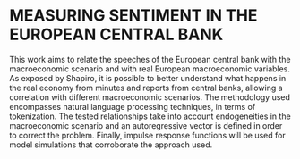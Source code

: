 # MEASURING SENTIMENT IN THE EUROPEAN CENTRAL BANK 

This work aims to relate the speeches of the European central bank with the macroeconomic scenario and with real European macroeconomic variables. As exposed by Shapiro, it is possible to better understand what happens in the real economy from minutes and reports from central banks, allowing a correlation with different macroeconomic scenarios. The methodology used encompasses natural language processing techniques, in terms of tokenization. The tested relationships take into account endogeneities in the macroeconomic scenario and an autoregressive vector is defined in order to correct the problem. Finally, impulse response functions will be used for model simulations that corroborate the approach used. 
